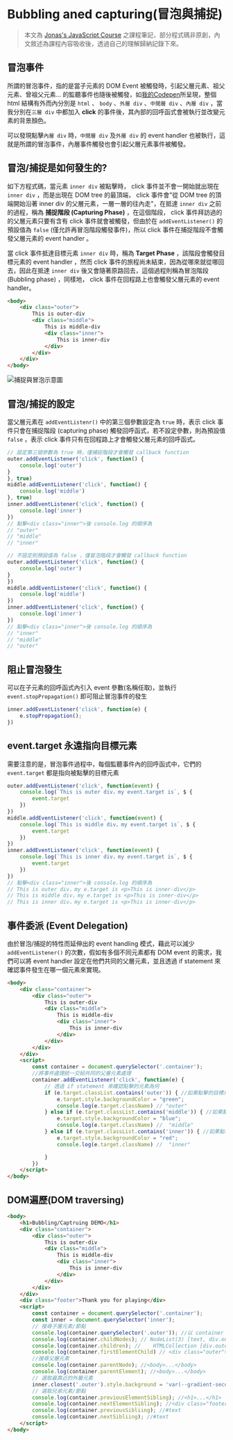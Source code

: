 # Bubbling aned capturing(冒泡與捕捉)

> 本文為 [Jonas's JavaScript Course](https://www.udemy.com/course/the-complete-javascript-course/) 之課程筆記，部分程式碼非原創，內文敘述為課程內容吸收後，透過自己的理解歸納記錄下來。

## 冒泡事件

所謂的冒泡事件，指的是當子元素的 DOM Event 被觸發時，引起父層元素、祖父元素、曾祖父元素... 的監聽事件也隨後被觸發，如[我的Codepen](https://codepen.io/rickchiu/pen/abmdYMW)所呈現，整個 html 結構有外而內分別是 `html` 、 `body` 、`外層 div` 、`中間層 div` 、`內層 div` ，當我分別在`三層 div` 中都加入 **click** 的事件後，其內部的回呼函式會被執行並改變元素的背景顏色。

可以發現點擊`內層 div` 時，`中間層 div` 及`外層 div` 的 event handler 也被執行，這就是所謂的冒泡事件，內層事件觸發也會引起父層元素事件被觸發。

## 冒泡/捕捉是如何發生的?

如下方程式碼，當元素 `inner div` 被點擊時， click 事件並不會一開始就出現在 `inner div` ，而是出現在 DOM tree 的最頂端， click 事件會"從 DOM tree 的頂端開始沿著 inner div 的父層元素，一層一層的往內走"，在抵達 `inner div` 之前的過程，稱為 **捕捉階段 (Capturing Phase)** ，在這個階段， click 事件拜訪過的的父層元素只要有含有 click 事件就會被觸發，但由於在 `addEventListener()` 的預設值為 `false` (僅允許再冒泡階段觸發事件)，所以 click 事件在捕捉階段不會觸發父層元素的 event handler 。

當 click 事件抵達目標元素 `inner div` 時，稱為 **Target Phase** ，該階段會觸發目標元素的 event handler ，然而 click 事件的旅程尚未結束，因為從哪來就從哪回去，因此在抵達 `inner div` 後又會隨著原路回去，這個過程則稱為冒泡階段 (Bubbling phase) ，同樣地， click 事件在回程路上也會觸發父層元素的 event handler。

``` html
<body>
    <div class="outer">
        This is outer-div
        <div class="middle">
            This is middle-div
            <div class="inner">
                This is inner-div
            </div>
        </div>
    </div>
</body>
```

![捕捉與冒泡示意圖](https://github.com/ChiuWeiChung/IMGTANK/blob/main/dom/bubbling.jpg?raw=true)

## 冒泡/捕捉的設定

當父層元素在 `addEventListenr()` 中的第三個參數設定為 `true` 時，表示 click 事件只會在捕捉階段 (capturing phase) 觸發回呼函式，若不設定參數，則為預設值 `false` ，表示 click 事件只有在回程路上才會觸發父層元素的回呼函式。

``` js
// 設定第三個參數為 true 時，僅捕捉階段才會觸發 callback function
outer.addEventListener('click', function() {
    console.log('outer')
}
}, true)
middle.addEventListener('click', function() {
    console.log('middle')
}, true)
inner.addEventListener('click', function() {
    console.log('inner')
})
// 點擊<div class="inner">後 console.log 的順序為
// "outer"
// "middle"
// "inner"
```

``` js
// 不設定則預設值為 false ，僅冒泡階段才會觸發 callback function
outer.addEventListener('click', function() {
    console.log('outer')
}
})
middle.addEventListener('click', function() {
    console.log('middle')
})
inner.addEventListener('click', function() {
    console.log('inner')
})
// 點擊<div class="inner">後 console.log 的順序為
// "inner"
// "middle"
// "outer"
```

## 阻止冒泡發生

可以在子元素的回呼函式內引入 event 參數(名稱任取)，並執行 `event.stopPropagation()` 即可阻止冒泡事件的發生

``` js
inner.addEventListener('click', function(e) {
    e.stopPropagation(); 
})
```

## event.target 永遠指向目標元素

需要注意的是，冒泡事件過程中，每個監聽事件內的回呼函式中，它們的 `event.target` 都是指向被點擊的目標元素

``` js
outer.addEventListener('click', function(event) {
    console.log(`This is outer div，my event.target is`, $ {
        event.target
    })
})
middle.addEventListener('click', function(event) {
    console.log(`This is middle div，my event.target is`, $ {
        event.target
    })
})
inner.addEventListener('click', function(event) {
    console.log(`This is inner div，my event.target is`, $ {
        event.target
    })
})
// 點擊<div class="inner">後 console.log 的順序為 
// This is outer div，my e.target is <p>​This is inner-div​</p>​
// This is middle div，my e.target is <p>​This is inner-div​</p>​
// This is inner div，my e.target is <p>​This is inner-div​</p>​
```

## 事件委派 (Event Delegation)

由於冒泡/捕捉的特性而延伸出的 event handling 模式，藉此可以減少 `addEventListener()` 的次數，假如有多個不同元素都有 DOM event 的需求，我們可以將 event handler 設定在他們共同的父層元素，並且透過 if statement 來確認事件發生在哪一個元素來實現。

``` html
<body>
    <div class="container">
        <div class="outer">
            This is outer-div
            <div class="middle">
                This is middle-div
                <div class="inner">
                    This is inner-div
                </div>
            </div>
        </div>
    </div>
    <script>
        const container = document.querySelector('.container');
        //將事件處理統一交給共同的父層元素處理
        container.addEventListener('click', function(e) {
            // 透過 if statement 來確認點擊的元素為何
            if (e.target.classList.contains('outer')) { //如果點擊的目標元素的 class 為 "outer" 
                e.target.style.backgroundColor = "green";
                console.log(e.target.className) // "outer"
            } else if (e.target.classList.contains('middle')) { //如果點擊的目標元素的 class 為 "middle" 
                e.target.style.backgroundColor = "blue";
                console.log(e.target.className) //  "middle"
            } else if (e.target.classList.contains('inner')) { //如果點擊的目標元素的 class 為 "outer" 
                e.target.style.backgroundColor = "red";
                console.log(e.target.className) //  "inner"

            }
        })
    </script>
</body>
```

## DOM遍歷(DOM traversing)

``` html
<body>
    <h1>Bubbling/Captruing DEMO</h1>
    <div class="container">
        <div class="outer">
            This is outer-div
            <div class="middle">
                This is middle-div
                <div class="inner">
                    This is inner-div
                </div>
            </div>
        </div>
    </div>
    <div class="footer">Thank you for playing</div>
    <script>
        const container = document.querySelector('.container');
        const inner = document.querySelector('inner');
        // 搜尋子層元素/節點
        console.log(container.querySelector('.outer')); //以 container 為節點往內搜尋
        console.log(container.childNodes); // NodeList(3) [text, div.outer, text]
        console.log(container.children); //    HTMLCollection [div.outer]
        console.log(container.firstElementChild) // <div class="outer">...</div>
        //搜尋父層元素
        console.log(container.parentNode); //<body>...</body>   
        console.log(container.parentElement); //<body>...</body>
        // 選取最靠近的外層元素
        inner.closest('.outer').style.background = 'var(--gradient-secondary)';
        // 選取兄弟元素/節點
        console.log(container.previousElementSibling); //<h1>...</h1>
        console.log(container.nextElementSibling); //<div class="footer">...</div> 
        console.log(container.previousSibliing); //#text
        console.log(container.nextSibliing); //#text
    </script>
</body>
```
